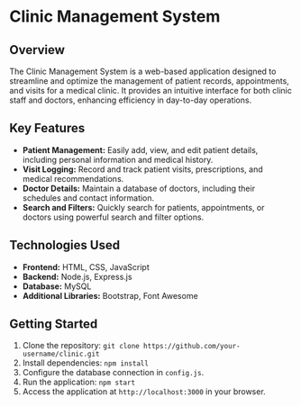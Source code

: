 # Clinic Management System

## Overview
The Clinic Management System is a web-based application designed to streamline and optimize the management of patient records, appointments, and visits for a medical clinic. It provides an intuitive interface for both clinic staff and doctors, enhancing efficiency in day-to-day operations.

## Key Features
- **Patient Management:** Easily add, view, and edit patient details, including personal information and medical history.
- **Visit Logging:** Record and track patient visits, prescriptions, and medical recommendations.
- **Doctor Details:** Maintain a database of doctors, including their schedules and contact information.
- **Search and Filters:** Quickly search for patients, appointments, or doctors using powerful search and filter options.

## Technologies Used
- **Frontend:** HTML, CSS, JavaScript
- **Backend:** Node.js, Express.js
- **Database:** MySQL
- **Additional Libraries:** Bootstrap, Font Awesome

## Getting Started
1. Clone the repository: `git clone https://github.com/your-username/clinic.git`
2. Install dependencies: `npm install`
3. Configure the database connection in `config.js`.
4. Run the application: `npm start`
5. Access the application at `http://localhost:3000` in your browser.
